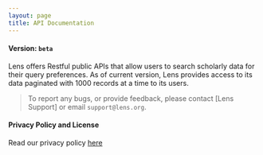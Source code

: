 ```yaml
---
layout: page
title: API Documentation
---
```


#### Version: `beta`
Lens offers Restful public APIs that allow users to search scholarly data for their query preferences. As of current version, Lens provides access to its data paginated with 1000 records at a time to its users.

> To report any bugs, or provide feedback, please contact [Lens Support] or email `support@lens.org`.

#### Privacy Policy and License
Read our privacy policy [here](https://about.lens.org/policies/#termsuse)
